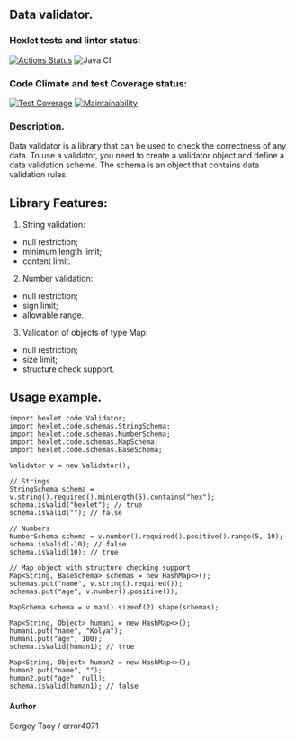 ## Data validator.

### Hexlet tests and linter status:
[![Actions Status](https://github.com/error4071/java-project-78/workflows/hexlet-check/badge.svg)](https://github.com/error4071/java-project-78/actions) ![Java CI](https://github.com/error4071/java-project-71/workflows/Java%20CI/badge.svg)

### Code Climate and test Coverage status:
[![Test Coverage](https://api.codeclimate.com/v1/badges/75b3f29acd1e05d8d1ef/test_coverage)](https://codeclimate.com/github/error4071/java-project-78/test_coverage)  [![Maintainability](https://api.codeclimate.com/v1/badges/75b3f29acd1e05d8d1ef/maintainability)](https://codeclimate.com/github/error4071/java-project-78/maintainability)

### Description.
Data validator is a library that can be used to check the correctness of any data. To use a validator, you need to create a validator object and define a data validation scheme. The schema is an object that contains data validation rules.

## Library Features:

1. String validation:
+ null restriction;
+ minimum length limit;
+ content limit.

2. Number validation:
+ null restriction;
+ sign limit;
+ allowable range.

3. Validation of objects of type Map:
+ null restriction;
+ size limit;
+ structure check support.

## Usage example.


    import hexlet.code.Validator;
    import hexlet.code.schemas.StringSchema;
    import hexlet.code.schemas.NumberSchema;
    import hexlet.code.schemas.MapSchema;
    import hexlet.code.schemas.BaseSchema;

    Validator v = new Validator();

    // Strings
    StringSchema schema = v.string().required().minLength(5).contains("hex");
    schema.isValid("hexlet"); // true
    schema.isValid(""); // false
    
    // Numbers
    NumberSchema schema = v.number().required().positive().range(5, 10);
    schema.isValid(-10); // false
    schema.isValid(10); // true
    
    // Map object with structure checking support
    Map<String, BaseSchema> schemas = new HashMap<>();
    schemas.put("name", v.string().required());
    schemas.put("age", v.number().positive());
    
    MapSchema schema = v.map().sizeof(2).shape(schemas);
    
    Map<String, Object> human1 = new HashMap<>();
    human1.put("name", "Kolya");
    human1.put("age", 100);
    schema.isValid(human1); // true
    
    Map<String, Object> human2 = new HashMap<>();
    human2.put("name", "");
    human2.put("age", null);
    schema.isValid(human1); // false

#### Author
Sergey Tsoy / error4071
